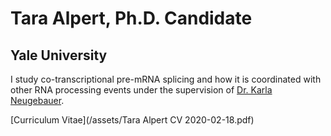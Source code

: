 # Tara Alpert, Ph.D. Candidate
## Yale University

I study co-transcriptional pre-mRNA splicing and how it is coordinated with other RNA processing events under the supervision of [Dr. Karla Neugebauer](https://www.neugebauerlab.com/).

[Curriculum Vitae](/assets/Tara Alpert CV 2020-02-18.pdf)
